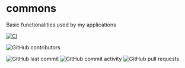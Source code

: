 # commons

Basic functionalities used by my applications

[![CI](https://github.com/magikabdul/cholewa-commons/actions/workflows/CI.yml/badge.svg)](https://github.com/magikabdul/lotto-client/actions/workflows/CI.yml)

![GitHub contributors](https://img.shields.io/github/contributors/magikabdul/cholewa-commons?style=plastic)

![GitHub last commit](https://img.shields.io/github/last-commit/magikabdul/cholewa-commons?style=plastic)
![GitHub commit activity](https://img.shields.io/github/commit-activity/m/magikabdul/cholewa-commons?style=plastic)
![GitHub pull requests](https://img.shields.io/github/issues-pr-raw/magikabdul/cholewa-commons?style=plastic)
